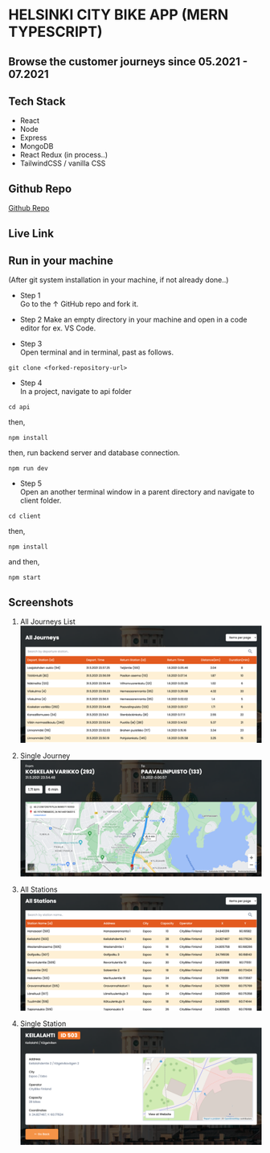 # HELSINKI CITY BIKE APP (MERN TYPESCRIPT)

## Browse the customer journeys since 05.2021 - 07.2021

## Tech Stack

- React
- Node
- Express
- MongoDB
- React Redux (in process..)
- TailwindCSS / vanilla CSS

## Github Repo

<a href="https://www.github.com/kcvijay/solita-citybike-app" target="_blank">Github Repo</a>

## Live Link

## Run in your machine

(After git system installation in your machine, if not already done..)

- Step 1  
  Go to the &uarr; GitHub repo and fork it.

- Step 2
  Make an empty directory in your machine and open in a code editor for ex. VS Code.

- Step 3  
  Open terminal and in terminal, past as follows.

```shell
git clone <forked-repository-url>
```

- Step 4  
  In a project, navigate to api folder

```shell
cd api
```

then,

```shell
npm install
```

then, run backend server and database connection.

```shell
npm run dev
```

- Step 5  
  Open an another terminal window in a parent directory and navigate to client folder.

```shell
cd client
```

then,

```shell
npm install
```

and then,

```shell
npm start
```

## Screenshots

1. All Journeys List
   <img src="./client/src/assets/alljourneys.png" alt="List of all journeys">

2. Single Journey
   <img src="/client/src/assets/singlejourney.png" alt="Single journey page">

3. All Stations
   <img src="/client/src/assets/allstations.png" alt="List of all stations">

4. Single Station
   <img src="/client/src/assets/singlestation.png" alt="Single station page">

